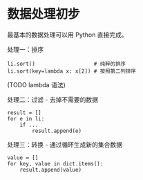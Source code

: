# 数据处理初步

最基本的数据处理可以用 Python 直接完成。

处理一：排序

    li.sort()                   # 纯粹的排序
    li.sort(key=lambda x: x[2]) # 按照第二列排序

(TODO lambda 语法)

处理二：过滤 - 去掉不需要的数据

    result = []
    for e in li:
        if ...
            result.append(e)

处理三：转换 - 通过循环生成新的集合数据

    value = []
    for key, value in dict.items():
        result.append(value)
